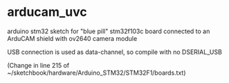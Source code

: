 # arducam_uvc

arduino stm32 sketch for "blue pill" stm32f103c board connected to an ArduCAM shield with ov2640 camera module

USB connection is used as data-channel, so compile with no DSERIAL_USB

(Change in line 215 of ~/sketchbook/hardware/Arduino_STM32/STM32F1/boards.txt)
